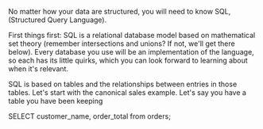 No matter how your data are structured, you will need to know SQL, (Structured Query Language).

First things first: SQL is a relational database model based on mathematical set theory (remember intersections and unions? If not, we'll get there below). Every database you use will be an implementation of the language, so each has its little quirks, which you can look forward to learning about when it's relevant.

SQL is based on tables and the relationships between entries in those tables. Let's start with the canonical sales example. Let's say you have a table you have been keeping


SELECT customer_name, order_total from orders;
